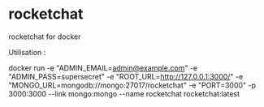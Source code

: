 # rocketchat
rocketchat for docker

Utilisation :

docker run -e "ADMIN_EMAIL=admin@example.com" -e "ADMIN_PASS=supersecret" -e "ROOT_URL=http://127.0.0.1:3000/" -e "MONGO_URL=mongodb://mongo:27017/rocketchat" -e "PORT=3000" -p 3000:3000 --link mongo:mongo --name rocketchat rocketchat:latest

